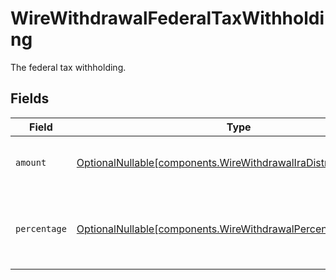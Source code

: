 # WireWithdrawalFederalTaxWithholding

The federal tax withholding.


## Fields

| Field                                                                                                                              | Type                                                                                                                               | Required                                                                                                                           | Description                                                                                                                        | Example                                                                                                                            |
| ---------------------------------------------------------------------------------------------------------------------------------- | ---------------------------------------------------------------------------------------------------------------------------------- | ---------------------------------------------------------------------------------------------------------------------------------- | ---------------------------------------------------------------------------------------------------------------------------------- | ---------------------------------------------------------------------------------------------------------------------------------- |
| `amount`                                                                                                                           | [OptionalNullable[components.WireWithdrawalIraDistributionAmount]](../../models/components/wirewithdrawaliradistributionamount.md) | :heavy_minus_sign:                                                                                                                 | Fixed USD amount to withhold for taxes.                                                                                            | {<br/>"value": "1.23"<br/>}                                                                                                        |
| `percentage`                                                                                                                       | [OptionalNullable[components.WireWithdrawalPercentage]](../../models/components/wirewithdrawalpercentage.md)                       | :heavy_minus_sign:                                                                                                                 | Percentage of total disbursement amount to withhold for taxes.                                                                     | {<br/>"value": "11.25"<br/>}                                                                                                       |